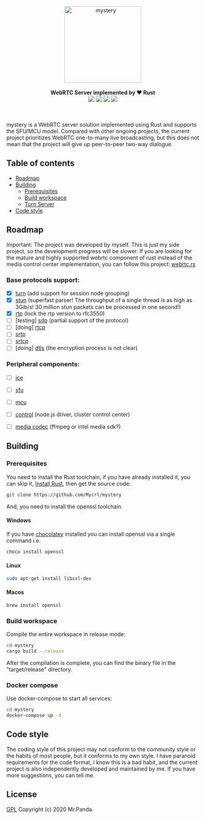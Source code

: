 <!--lint disable no-literal-urls-->
<div align="center">
  <img 
    alt="mystery"
    src="./logo.svg" 
    width="200px"
  />
</div>
<br/>
<div align="center">
  <strong>WebRTC Server implemented by ❤️ Rust</strong>
</div>
<div align="center">
  <img src="https://img.shields.io/github/workflow/status/Mycrl/mystery/cargo-test"/>
  <img src="https://img.shields.io/github/license/Mycrl/mystery"/>
  <img src="https://img.shields.io/github/issues/Mycrl/mystery"/>
  <img src="https://img.shields.io/github/stars/Mycrl/mystery"/>
</div>
<br/>
<br/>

mystery is a WebRTC server solution implemented using Rust and supports the SFU/MCU model. Compared with other ongoing projects, the current project prioritizes WebRTC one-to-many live broadcasting, but this does not mean that the project will give up peer-to-peer two-way dialogue.

## Table of contents

* [Roadmap](#roadmap)
* [Building](#building)
  * [Prerequisites](#prerequisites)
  * [Build workspace](#build-workspace)
  * [Turn Server](#turn-server)
* [Code style](#code-style)

## Roadmap

Important: The project was developed by myself. This is just my side project, so the development progress will be slower. If you are looking for the mature and highly supported webrtc component of rust instead of the media control center implementation, you can follow this project: [webrtc.rs](https://webrtc.rs/)

### Base protocols support: 

* [x] [turn](https://github.com/Mycrl/mystery/tree/dev/bin/turn) (add support for session node grouping)
* [x] [stun](https://github.com/Mycrl/mystery/tree/dev/stun) (superfast parser! The throughput of a single thread is as high as 3Gib/s! 30 million stun packets can be processed in one second!)
* [x] [rtp](https://github.com/Mycrl/mystery/tree/dev/rtp) (lock the rtp version to rfc3550)
* [ ] [testing] [sdp](https://github.com/Mycrl/mystery/tree/dev/sdp) (partial support of the protocol)
* [ ] [doing] [rtcp](https://github.com/Mycrl/mystery/tree/dev/rtcp)
* [ ] [srtp](https://github.com/Mycrl/mystery/tree/dev/srtp)
* [ ] [srtcp](https://github.com/Mycrl/mystery/tree/dev/srtcp)
* [ ] [doing] [dtls](https://github.com/Mycrl/mystery/tree/dev/dtls) (the encryption process is not clear)

### Peripheral components:

* [ ] [ice](https://github.com/Mycrl/mystery/tree/dev/ice)
* [ ] [sfu](https://github.com/Mycrl/mystery/tree/dev/sfu)
* [ ] [mcu](https://github.com/Mycrl/mystery/tree/dev/mcu)
* [ ] [control](https://github.com/Mycrl/mystery/tree/dev/control) (node.js driver, cluster control center)
* [ ] [media codec](https://github.com/Mycrl/mystery/tree/dev/codec) (ffmpeg or intel media sdk?)


## Building

### Prerequisites

You need to install the Rust toolchain, if you have already installed it, you can skip it, [Install Rust](https://www.rust-lang.org/tools/install), then get the source code:

```bash
git clone https://github.com/Mycrl/mystery
```

And, you need to install the openssl toolchain.

#### Windows

If you have [chocolatey](https://chocolatey.org/install) installed you can install openssl via a single command i.e.

```bash
choco install openssl
```

#### Linux

```bash
sudo apt-get install libssl-dev
```

#### Macos

```bash
brew install openssl
```

### Build workspace

Compile the entire workspace in release mode:

```bash
cd mystery
cargo build --release
```

After the compilation is complete, you can find the binary file in the "target/release" directory.

### Docker compose

Use docker-compose to start all services:

```bash
cd mystery
docker-compose up -d
```

## Code style

The coding style of this project may not conform to the community style or the habits of most people, but it conforms to my own style. I have paranoid requirements for the code format, I know this is a bad habit, and the current project is also independently developed and maintained by me. If you have more suggestions, you can tell me.

## License

[GPL](./LICENSE)
Copyright (c) 2020 Mr.Panda.
